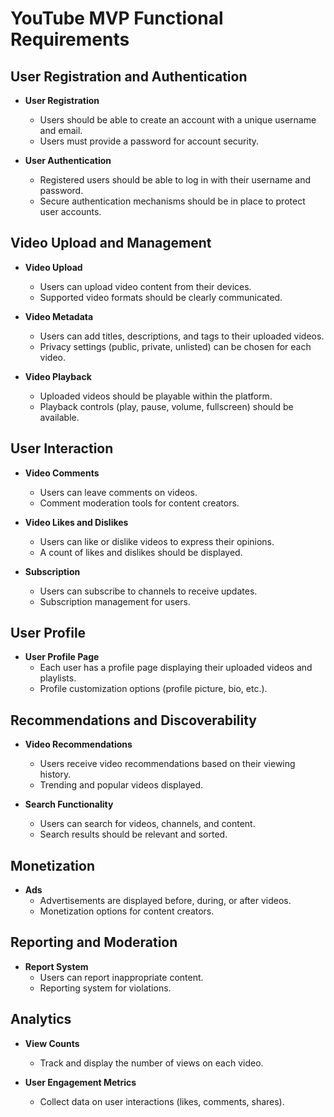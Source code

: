 # YouTube MVP Functional Requirements

## User Registration and Authentication

- **User Registration**

  - Users should be able to create an account with a unique username and email.
  - Users must provide a password for account security.

- **User Authentication**
  - Registered users should be able to log in with their username and password.
  - Secure authentication mechanisms should be in place to protect user accounts.

## Video Upload and Management

- **Video Upload**

  - Users can upload video content from their devices.
  - Supported video formats should be clearly communicated.

- **Video Metadata**

  - Users can add titles, descriptions, and tags to their uploaded videos.
  - Privacy settings (public, private, unlisted) can be chosen for each video.

- **Video Playback**
  - Uploaded videos should be playable within the platform.
  - Playback controls (play, pause, volume, fullscreen) should be available.

## User Interaction

- **Video Comments**

  - Users can leave comments on videos.
  - Comment moderation tools for content creators.

- **Video Likes and Dislikes**

  - Users can like or dislike videos to express their opinions.
  - A count of likes and dislikes should be displayed.

- **Subscription**
  - Users can subscribe to channels to receive updates.
  - Subscription management for users.

## User Profile

- **User Profile Page**
  - Each user has a profile page displaying their uploaded videos and playlists.
  - Profile customization options (profile picture, bio, etc.).

## Recommendations and Discoverability

- **Video Recommendations**

  - Users receive video recommendations based on their viewing history.
  - Trending and popular videos displayed.

- **Search Functionality**
  - Users can search for videos, channels, and content.
  - Search results should be relevant and sorted.

## Monetization

- **Ads**
  - Advertisements are displayed before, during, or after videos.
  - Monetization options for content creators.

## Reporting and Moderation

- **Report System**
  - Users can report inappropriate content.
  - Reporting system for violations.

## Analytics

- **View Counts**

  - Track and display the number of views on each video.

- **User Engagement Metrics**
  - Collect data on user interactions (likes, comments, shares).
